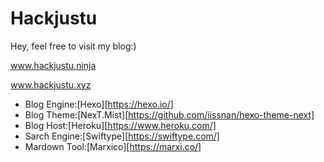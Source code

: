 # Hackjustu

Hey, feel free to visit my blog:)

www.hackjustu.ninja

www.hackjustu.xyz

- Blog Engine:[Hexo][https://hexo.io/]
- Blog Theme:[NexT.Mist][https://github.com/iissnan/hexo-theme-next]
- Blog Host:[Heroku][https://www.heroku.com/]
- Sarch Engine:[Swiftype][https://swiftype.com/]
- Mardown Tool:[Marxico][https://marxi.co/]